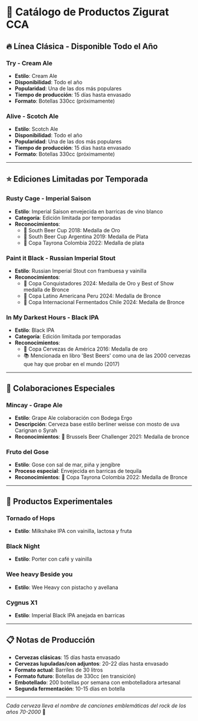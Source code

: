 # 🍺 Catálogo de Productos Zigurat CCA

## 🔥 Línea Clásica - Disponible Todo el Año

### Try - Cream Ale
- **Estilo**: Cream Ale
- **Disponibilidad**: Todo el año
- **Popularidad**: Una de las dos más populares
- **Tiempo de producción**: 15 días hasta envasado
- **Formato**: Botellas 330cc (próximamente)

### Alive - Scotch Ale  
- **Estilo**: Scotch Ale
- **Disponibilidad**: Todo el año
- **Popularidad**: Una de las dos más populares
- **Tiempo de producción**: 15 días hasta envasado
- **Formato**: Botellas 330cc (próximamente)

---

## ⭐ Ediciones Limitadas por Temporada

### Rusty Cage - Imperial Saison
- **Estilo**: Imperial Saison envejecida en barricas de vino blanco
- **Categoría**: Edición limitada por temporadas
- **Reconocimientos**:
  - 🥇 South Beer Cup 2018: Medalla de Oro
  - 🥈 South Beer Cup Argentina 2019: Medalla de Plata
  - 🥈 Copa Tayrona Colombia 2022: Medalla de plata

### Paint it Black - Russian Imperial Stout
- **Estilo**: Russian Imperial Stout con frambuesa y vainilla
- **Reconocimientos**:
  - 🥇 Copa Conquistadores 2024: Medalla de Oro y Best of Show medalla de Bronce
  - 🥉 Copa Latino Americana Peru 2024: Medalla de Bronce
  - 🥉 Copa Internacional Fermentados Chile 2024: Medalla de Bronce

### In My Darkest Hours - Black IPA
- **Estilo**: Black IPA
- **Categoría**: Edición limitada por temporadas
- **Reconocimientos**:
  - 🥇 Copa Cervezas de América 2016: Medalla de oro
  - 📚 Mencionada en libro 'Best Beers' como una de las 2000 cervezas que hay que probar en el mundo (2017)

---

## 🤝 Colaboraciones Especiales

### Mincay - Grape Ale
- **Estilo**: Grape Ale colaboración con Bodega Ergo
- **Descripción**: Cerveza base estilo berliner weisse con mosto de uva Carignan o Syrah
- **Reconocimientos**: 🥉 Brussels Beer Challenger 2021: Medalla de bronce

### Fruto del Gose
- **Estilo**: Gose con sal de mar, piña y jengibre
- **Proceso especial**: Envejecida en barricas de tequila
- **Reconocimientos**: 🥉 Copa Tayrona Colombia 2022: Medalla de Bronce

---

## 🧪 Productos Experimentales

### Tornado of Hops
- **Estilo**: Milkshake IPA con vainilla, lactosa y fruta

### Black Night
- **Estilo**: Porter con café y vainilla

### Wee heavy Beside you
- **Estilo**: Wee Heavy con pistacho y avellana

### Cygnus X1
- **Estilo**: Imperial Black IPA anejada en barricas

---

## 📋 Notas de Producción

- **Cervezas clásicas**: 15 días hasta envasado
- **Cervezas lupuladas/con adjuntos**: 20-22 días hasta envasado
- **Formato actual**: Barriles de 30 litros
- **Formato futuro**: Botellas de 330cc (en transición)
- **Embotellado**: 200 botellas por semana con embotelladora artesanal
- **Segunda fermentación**: 10-15 días en botella

---

*Cada cerveza lleva el nombre de canciones emblemáticas del rock de los años 70-2000* 🎸
